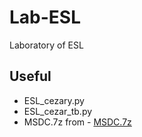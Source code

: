# Lab-ESL
Laboratory of ESL
## Useful
* ESL_cezary.py 
* ESL_cezar_tb.py
* MSDC.7z from - [MSDC.7z](https://github.com/MateuszSalamon/ESL_Encryptor-Decryptor)
